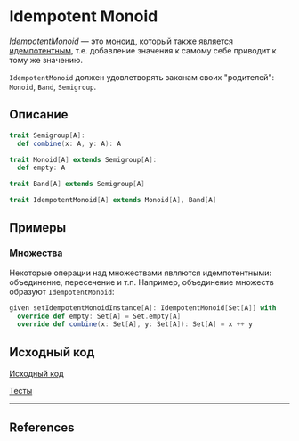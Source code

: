# Idempotent Monoid

_IdempotentMonoid_ — это [моноид](monoid), который также является [идемпотентным](band),
т.е. добавление значения к самому себе приводит к тому же значению.

`IdempotentMonoid` должен удовлетворять законам своих "родителей": `Monoid`, `Band`, `Semigroup`.

## Описание
```scala
trait Semigroup[A]:
  def combine(x: A, y: A): A

trait Monoid[A] extends Semigroup[A]:
  def empty: A

trait Band[A] extends Semigroup[A]

trait IdempotentMonoid[A] extends Monoid[A], Band[A]
```

## Примеры

### Множества

Некоторые операции над множествами являются идемпотентными: объединение, пересечение и т.п.
Например, объединение множеств образуют `IdempotentMonoid`:

```scala
given setIdempotentMonoidInstance[A]: IdempotentMonoid[Set[A]] with
  override def empty: Set[A] = Set.empty[A]
  override def combine(x: Set[A], y: Set[A]): Set[A] = x ++ y
```

## Исходный код

[Исходный код](https://gitflic.ru/project/artemkorsakov/scalabook/blob?file=examples%2Fsrc%2Fmain%2Fscala%2Ftypeclass%2Fmonoid%2FIdempotentMonoid.scala&plain=1)

[Тесты](https://gitflic.ru/project/artemkorsakov/scalabook/blob?file=examples%2Fsrc%2Ftest%2Fscala%2Ftypeclass%2Fmonoid%2FIdempotentMonoidSuite.scala)


---

## References
